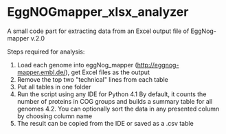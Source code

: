 # EggNOGmapper_xlsx_analyzer
A small code part for extracting data from an Excel output file of EggNog-mapper v.2.0

Steps required for analysis:
1. Load each genome into eggNog_mapper (http://eggnog-mapper.embl.de/), get Excel files as the output
2. Remove the top two "technical" lines from each table
3. Put all tables in one folder
4. Run the script using any IDE for Python
4.1 By default, it counts the number of proteins in COG groups and builds a summary table for all genomes
4.2. You can optionally sort the data in any presented column by choosing column name
5. The result can be copied from the IDE or saved as a .csv table
